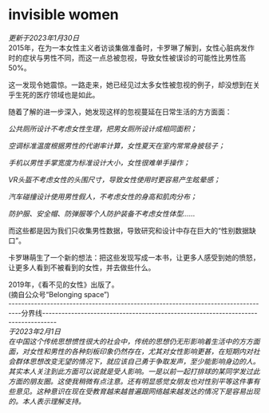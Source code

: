 # invisible women
*更新于2023年1月30日*  
2015年，在为一本女性主义者访谈集做准备时，卡罗琳了解到，女性心脏病发作时的症状与男性不同，而这一点总被忽视，导致女性被误诊的可能性比男性高50%。

这一发现令她震惊。一路走来，她已经见过太多女性被忽视的例子，却没想到在关乎生死的医疗领域也是如此。

随着了解的进一步深入，她发现这样的忽视蔓延在日常生活的方方面面：

*公共厕所设计不考虑女性生理，把男女厕所设计成相同面积；*

*空调标准温度根据男性的代谢率计算，女性夏天在室内常常身披毯子；*

*手机以男性手掌宽度为标准设计大小，女性很难单手操作；*

*VR头盔不考虑女性的头围尺寸，导致女性使用时更容易产生眩晕感；*

*汽车碰撞设计使用男性假人，不考虑女性的身高和肌肉分布；*

*防护服、安全帽、防弹服等个人防护装备不考虑女性体型......*

而这些都是因为我们只收集男性数据，导致研究和设计中存在巨大的“性别数据缺口”。

卡罗琳萌生了一个新的想法：把这些发现写成一本书，让更多人感受到她的愤怒，让更多人看到不被看到的女性，并去做些什么。

2019年，《看不见的女性》出版了。  
(摘自公众号“Belonging space”)   
----------------------------------------------------------------------------------分界线----------------------------------------------------------------------------------  
*于2023年2月1日*  
*在中国这个传统思想惯性很大的社会中，传统的思想仍无形影响着生活中的方方面面，对女性和男性的各种刻板印象仍然存在，尤其对女性影响更甚，在短期内对社会群体思想改变无望的情况下，就应该自己勇于争取发声，至少能影响身边的人。其实本人关注到此方面可以说就是受人影响。一是以前一起打排球的某同学发过此方面的朋友圈。这使我稍微有点注意。还有明显感觉女朋友也对性别平等这件事有些意见。这种意识在现在受教育越来越普遍跟网络越来越发达的情况下是容易出现的。本人表示理解支持。* 
